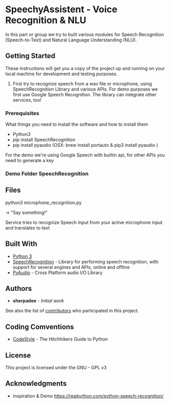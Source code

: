 # SpeechyAssistent - Voice Recognition & NLU

In this part or group we try to built various modules for Speech Recognition (Speech-to-Text) and Natural Language Understanding (NLU).


## Getting Started

These instructions will get you a copy of the project up and running on your local machine for development and testing purposes. 

1. First try to recognize speech from a wav file or microphone, using SpeechRecognition Library and various APIs. For demo purposes we first use Google Speech Recognition. The library can integrate other services, too!

### Prerequisites

What things you need to install the software and how to install them

* Python3
* pip install SpeechRecognition
* pip install pyaudio  (OSX:  brew install portauto & pip3 install pyaudio )

For the demo we're using Google Speech with builtin api, for other APIs you need to generate a key

### Demo Folder SpeechRecognition

## Files

python3 microphone_recognition.py

-> "Say something!" 

Service tries to recognize Speech Input from your active microphone input and translates to text



## Built With

* [Python 3](https://www.python.org/) 
* [SpeechRecognition](https://pypi.org/project/SpeechRecognition/) - Library for performing speech recognition, with support for several engines and APIs, online and offline
* [PyAudio](https://people.csail.mit.edu/hubert/pyaudio/) - Cross Platform audio I/O Library


## Authors

* **sherpadee** - *Initial work*

See also the list of [contributors](https://github.com/orgs/PythonLearningNuerenberg/people) who participated in this project.

## Coding Comventions

* [CodeStyle](https://docs.python-guide.org/writing/style/#code-style) - The Hitchhikers Guide to Python


## License

This project is licensed under the GNU - GPL v3

## Acknowledgments

* Inspiration & Demo https://realpython.com/python-speech-recognition/

